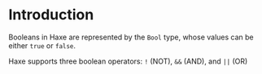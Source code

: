 # Introduction

Booleans in Haxe are represented by the `Bool` type, whose values can be either `true` or `false`.

Haxe supports three boolean operators: `!` (NOT), `&&` (AND), and `||` (OR)
